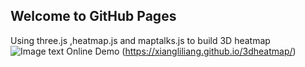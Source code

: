 ## Welcome to GitHub Pages

Using three.js ,heatmap.js and maptalks.js to build 3D heatmap
![Image text](https://github.com/XiangLiLiang/XiangLiLiang.github.io/blob/master/img/demo.png)
Online Demo (https://xiangliliang.github.io/3dheatmap/)
